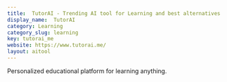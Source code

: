 ```yaml
---
title:  TutorAI - Trending AI tool for Learning and best alternatives
display_name:  TutorAI
category: Learning
category_slug: learning
key: tutorai_me
website: https://www.tutorai.me/
layout: aitool
---
```


Personalized educational platform for learning anything.
